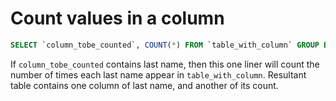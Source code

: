 # Count values in a column

``` sql
SELECT `column_tobe_counted`, COUNT(*) FROM `table_with_column` GROUP BY `column_tobe_counted`;
```

If `column_tobe_counted` contains last name, then this one liner will count the number of times each last name appear in `table_with_column`. 
Resultant table contains one column of last name, and another of its count.